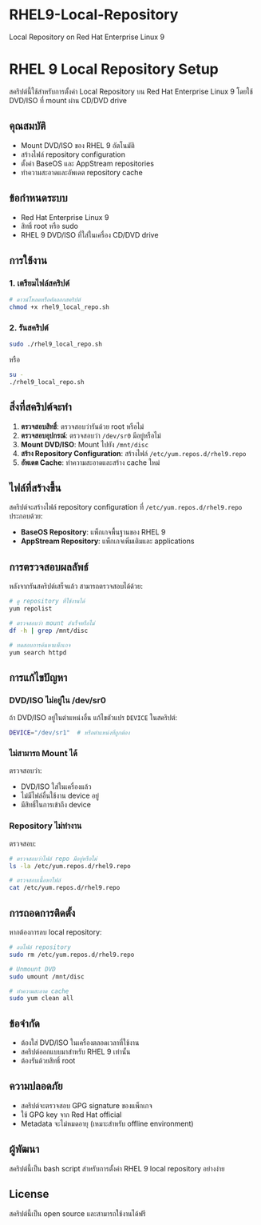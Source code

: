 # RHEL9-Local-Repository
Local Repository on Red Hat Enterprise Linux 9

# RHEL 9 Local Repository Setup

สคริปต์นี้ใช้สำหรับการตั้งค่า Local Repository บน Red Hat Enterprise Linux 9 โดยใช้ DVD/ISO ที่ mount ผ่าน CD/DVD drive

## คุณสมบัติ

- Mount DVD/ISO ของ RHEL 9 อัตโนมัติ
- สร้างไฟล์ repository configuration
- ตั้งค่า BaseOS และ AppStream repositories
- ทำความสะอาดและอัพเดต repository cache

## ข้อกำหนดระบบ

- Red Hat Enterprise Linux 9
- สิทธิ์ root หรือ sudo
- RHEL 9 DVD/ISO ที่ใส่ในเครื่อง CD/DVD drive

## การใช้งาน

### 1. เตรียมไฟล์สคริปต์

```bash
# ดาวน์โหลดหรือคัดลอกสคริปต์
chmod +x rhel9_local_repo.sh
```

### 2. รันสคริปต์

```bash
sudo ./rhel9_local_repo.sh
```

หรือ

```bash
su -
./rhel9_local_repo.sh
```

## สิ่งที่สคริปต์จะทำ

1. **ตรวจสอบสิทธิ์**: ตรวจสอบว่ารันด้วย root หรือไม่
2. **ตรวจสอบอุปกรณ์**: ตรวจสอบว่า `/dev/sr0` มีอยู่หรือไม่
3. **Mount DVD/ISO**: Mount ไปยัง `/mnt/disc`
4. **สร้าง Repository Configuration**: สร้างไฟล์ `/etc/yum.repos.d/rhel9.repo`
5. **อัพเดต Cache**: ทำความสะอาดและสร้าง cache ใหม่

## ไฟล์ที่สร้างขึ้น

สคริปต์จะสร้างไฟล์ repository configuration ที่ `/etc/yum.repos.d/rhel9.repo` ประกอบด้วย:

- **BaseOS Repository**: แพ็กเกจพื้นฐานของ RHEL 9
- **AppStream Repository**: แพ็กเกจเพิ่มเติมและ applications

## การตรวจสอบผลลัพธ์

หลังจากรันสคริปต์เสร็จแล้ว สามารถตรวจสอบได้ด้วย:

```bash
# ดู repository ที่ใช้งานได้
yum repolist

# ตรวจสอบว่า mount สำเร็จหรือไม่
df -h | grep /mnt/disc

# ทดสอบการค้นหาแพ็กเกจ
yum search httpd
```

## การแก้ไขปัญหา

### DVD/ISO ไม่อยู่ใน /dev/sr0

ถ้า DVD/ISO อยู่ในตำแหน่งอื่น แก้ไขตัวแปร `DEVICE` ในสคริปต์:

```bash
DEVICE="/dev/sr1"  # หรือตำแหน่งที่ถูกต้อง
```

### ไม่สามารถ Mount ได้

ตรวจสอบว่า:
- DVD/ISO ใส่ในเครื่องแล้ว
- ไม่มีไฟล์อื่นใช้งาน device อยู่
- มีสิทธิ์ในการเข้าถึง device

### Repository ไม่ทำงาน

ตรวจสอบ:
```bash
# ตรวจสอบว่าไฟล์ repo มีอยู่หรือไม่
ls -la /etc/yum.repos.d/rhel9.repo

# ตรวจสอบเนื้อหาไฟล์
cat /etc/yum.repos.d/rhel9.repo
```

## การถอดการติดตั้ง

หากต้องการลบ local repository:

```bash
# ลบไฟล์ repository
sudo rm /etc/yum.repos.d/rhel9.repo

# Unmount DVD
sudo umount /mnt/disc

# ทำความสะอาด cache
sudo yum clean all
```

## ข้อจำกัด

- ต้องใส่ DVD/ISO ในเครื่องตลอดเวลาที่ใช้งาน
- สคริปต์ออกแบบมาสำหรับ RHEL 9 เท่านั้น
- ต้องรันด้วยสิทธิ์ root

## ความปลอดภัย

- สคริปต์จะตรวจสอบ GPG signature ของแพ็กเกจ
- ใช้ GPG key จาก Red Hat official
- Metadata จะไม่หมดอายุ (เหมาะสำหรับ offline environment)

## ผู้พัฒนา

สคริปต์นี้เป็น bash script สำหรับการตั้งค่า RHEL 9 local repository อย่างง่าย

## License

สคริปต์นี้เป็น open source และสามารถใช้งานได้ฟรี
